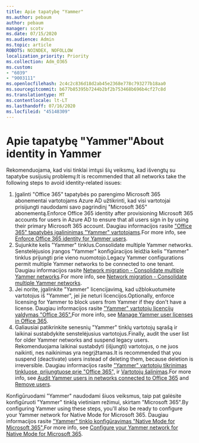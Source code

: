 ```yaml
---
title: Apie tapatybę "Yammer"
ms.author: pebaum
author: pebaum
manager: scotv
ms.date: 07/15/2020
ms.audience: Admin
ms.topic: article
ROBOTS: NOINDEX, NOFOLLOW
localization_priority: Priority
ms.collection: Adm_O365
ms.custom:
- "6039"
- "9003111"
ms.openlocfilehash: 2c4c2c836d18d2ab45e2368e778c793277b18aa0
ms.sourcegitcommit: b677b85395b7244b2bf2b753468b696b4cf27c8d
ms.translationtype: MT
ms.contentlocale: lt-LT
ms.lasthandoff: 07/16/2020
ms.locfileid: "45148309"
---
```

# <a name="about-identity-in-yammer"></a><span data-ttu-id="cc55a-102">Apie tapatybę "Yammer"</span><span class="sxs-lookup"><span data-stu-id="cc55a-102">About identity in Yammer</span></span>

<span data-ttu-id="cc55a-103">Rekomenduojama, kad visi tinklai imtųsi šių veiksmų, kad išvengtų su tapatybe susijusių problemų:</span><span class="sxs-lookup"><span data-stu-id="cc55a-103">It is recommended that all networks take the following steps to avoid identity-related issues:</span></span>

1. <span data-ttu-id="cc55a-104">Įgalinti "Office 365" tapatybės po parengimo Microsoft 365 abonementai vartotojams Azure AD užtikrinti, kad visi vartotojai prisijungti naudodami savo pagrindinį "Microsoft 365" abonementą.</span><span class="sxs-lookup"><span data-stu-id="cc55a-104">Enforce Office 365 identity after provisioning Microsoft 365 accounts for users in Azure AD to ensure that all users sign in by using their primary Microsoft 365 account.</span></span> <span data-ttu-id="cc55a-105">Daugiau informacijos rasite ["Office 365" tapatybės įgalininimas "Yammer" vartotojams](https://docs.microsoft.com/yammer/configure-your-yammer-network/enforce-office-365-identity).</span><span class="sxs-lookup"><span data-stu-id="cc55a-105">For more info, see [Enforce Office 365 identity for Yammer users](https://docs.microsoft.com/yammer/configure-your-yammer-network/enforce-office-365-identity).</span></span>
2. <span data-ttu-id="cc55a-106">Sujunkite kelis "Yammer" tinklus.</span><span class="sxs-lookup"><span data-stu-id="cc55a-106">Consolidate multiple Yammer networks.</span></span> <span data-ttu-id="cc55a-107">Senstelėjusios įrangos "Yammer" konfigūracijos leidžia kelis "Yammer" tinklus prijungti prie vieno nuomotojo.</span><span class="sxs-lookup"><span data-stu-id="cc55a-107">Legacy Yammer configurations permit multiple Yammer networks to be connected to one tenant.</span></span> <span data-ttu-id="cc55a-108">Daugiau informacijos rasite [Network migration - Consolidate multiple Yammer networks](https://docs.microsoft.com/yammer/configure-your-yammer-network/consolidate-multiple-yammer-networks).</span><span class="sxs-lookup"><span data-stu-id="cc55a-108">For more info, see [Network migration - Consolidate multiple Yammer networks](https://docs.microsoft.com/yammer/configure-your-yammer-network/consolidate-multiple-yammer-networks).</span></span>
3. <span data-ttu-id="cc55a-109">Jei norite, įgalinkite "Yammer" licencijavimą, kad užblokuotumėte vartotojus iš "Yammer", jei jie neturi licencijos.</span><span class="sxs-lookup"><span data-stu-id="cc55a-109">Optionally, enforce licensing for Yammer to block users from Yammer if they don't have a license.</span></span> <span data-ttu-id="cc55a-110">Daugiau informacijos rasite ["Yammer" vartotojų licencijų valdymas "Office 365".](https://docs.microsoft.com/yammer/manage-yammer-users/manage-yammer-licenses-in-office-365)</span><span class="sxs-lookup"><span data-stu-id="cc55a-110">For more info, see [Manage Yammer user licenses in Office 365](https://docs.microsoft.com/yammer/manage-yammer-users/manage-yammer-licenses-in-office-365).</span></span>
4. <span data-ttu-id="cc55a-111">Galiausiai patikrinkite senesnių "Yammer" tinklų vartotojų sąrašą ir laikinai sustabdykite senstelėjusius vartotojus.</span><span class="sxs-lookup"><span data-stu-id="cc55a-111">Finally, audit the user list for older Yammer networks and suspend legacy users.</span></span> <span data-ttu-id="cc55a-112">Rekomenduojama laikinai sustabdyti (išjungti) vartotojus, o ne juos naikinti, nes naikinimas yra negrįžtamas.</span><span class="sxs-lookup"><span data-stu-id="cc55a-112">It is recommended that you suspend (deactivate) users instead of deleting them, because deletion is irreversible.</span></span> <span data-ttu-id="cc55a-113">Daugiau informacijos rasite ["Yammer" vartotojų tikrinimas tinkluose, prijungtuose prie "Office 365",](https://docs.microsoft.com/yammer/manage-yammer-users/audit-users-connected-to-office-365) ir [Vartotojų šalinimas](https://docs.microsoft.com/yammer/manage-yammer-users/add-block-or-remove-users#remove-users).</span><span class="sxs-lookup"><span data-stu-id="cc55a-113">For more info, see [Audit Yammer users in networks connected to Office 365](https://docs.microsoft.com/yammer/manage-yammer-users/audit-users-connected-to-office-365) and [Remove users](https://docs.microsoft.com/yammer/manage-yammer-users/add-block-or-remove-users#remove-users).</span></span>

<span data-ttu-id="cc55a-114">Konfigūruodami "Yammer" naudodami šiuos veiksmus, taip pat galėsite konfigūruoti "Yammer" tinklą vietiniam režimui, skirtam "Microsoft 365".</span><span class="sxs-lookup"><span data-stu-id="cc55a-114">By configuring Yammer using these steps, you'll also be ready to configure your Yammer network for Native Mode for Microsoft 365.</span></span> <span data-ttu-id="cc55a-115">Daugiau informacijos rasite ["Yammer" tinklo konfigūravimas "Native Mode for Microsoft 365".](https://docs.microsoft.com/yammer/configure-your-yammer-network/native-mode)</span><span class="sxs-lookup"><span data-stu-id="cc55a-115">For more info, see [Configure your Yammer network for Native Mode for Microsoft 365](https://docs.microsoft.com/yammer/configure-your-yammer-network/native-mode).</span></span>